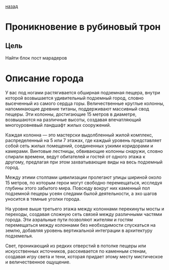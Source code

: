 [назад](/index.md)
# Проникновение в рубиновый трон
## Цель
Найти блок пост марадеров

# Описание города
У вас под ногами растягивается обширная подземная пещера, внутри которой возвышается удивительный подземный город, словно высеченный из самого сердца горы.
Величественные круглые колонны, напоминающие древние титаны, поддерживают массивный свод пещеры.
Эти колонны, достигающие 15 метров в диаметре, возвышаются на различные высоты, создавая впечатляющий многоуровневый ландшафт жилых сооружений.

Каждая колонна — это мастерски выдолбленный жилой комплекс, распределенный на 5 или 7 этажах, где каждый уровень представляет собой сеть жилых помещений,
соединенных узкими коридорами и камерами. Винтовые лестницы, обвивающие колонны снаружи, словно спирали времени,
ведут обитателей и гостей от одного этажа к другому, предлагая при этом захватывающие виды на весь подземный город.

Между этими столпами цивилизации пролегают улицы шириной около 15 метров, по которым герои могут свободно перемещаться,
исследуя глубины этого забытого мира. Повсюду вокруг них каменный пол подземной пещеры усеян следами былой деятельности,
а эхо шагов уносится в темные уголки города.

На уровне выше третьего этажа между колоннами перекинуты мосты и переходы, создавая сложную сеть связей между различными частями города.
Эти аэральные пути позволяют жителям и гостям перемещаться между колоннами без необходимости спускаться на землю,
добавляя уровень вертикальной интеграции в архитектуру подземелья.

Свет, проникающий из редких отверстий в потолке пещеры или искусственных источников, рассеивается по каменным стенам,
создавая игру света и тени, которая придает этому месту мистическое и величественное ощущение.


